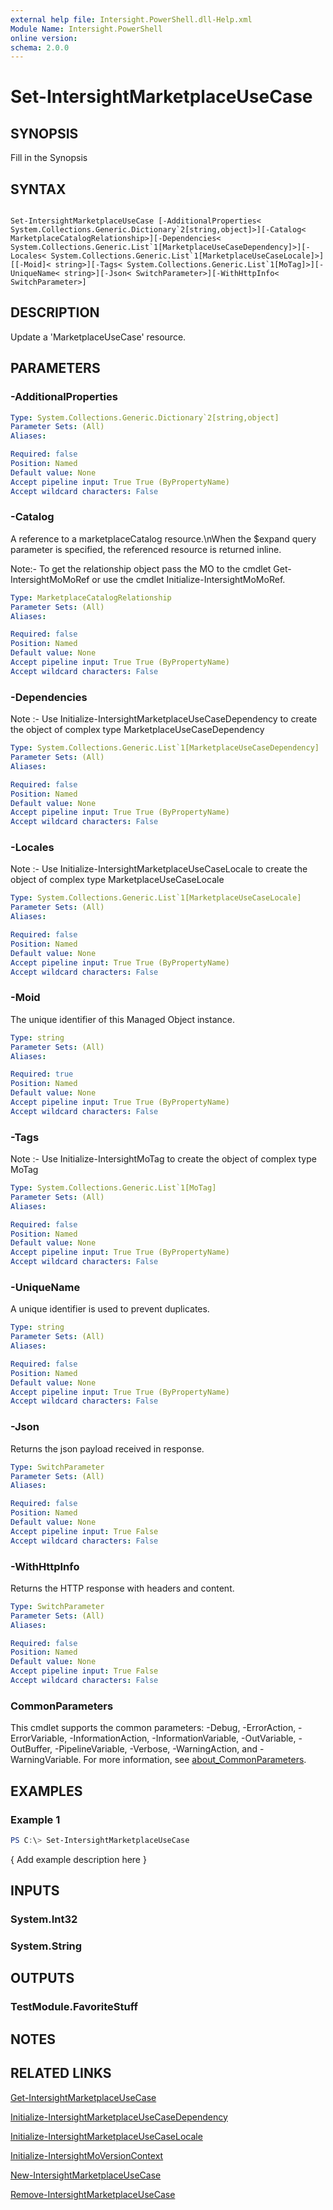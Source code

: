 ```yaml
---
external help file: Intersight.PowerShell.dll-Help.xml
Module Name: Intersight.PowerShell
online version:
schema: 2.0.0
---
```


# Set-IntersightMarketplaceUseCase

## SYNOPSIS
Fill in the Synopsis

## SYNTAX

```

Set-IntersightMarketplaceUseCase [-AdditionalProperties< System.Collections.Generic.Dictionary`2[string,object]>][-Catalog< MarketplaceCatalogRelationship>][-Dependencies< System.Collections.Generic.List`1[MarketplaceUseCaseDependency]>][-Locales< System.Collections.Generic.List`1[MarketplaceUseCaseLocale]>][[-Moid]< string>][-Tags< System.Collections.Generic.List`1[MoTag]>][-UniqueName< string>][-Json< SwitchParameter>][-WithHttpInfo< SwitchParameter>]

```

## DESCRIPTION
Update a &apos;MarketplaceUseCase&apos; resource.

## PARAMETERS

### -AdditionalProperties


```yaml
Type: System.Collections.Generic.Dictionary`2[string,object]
Parameter Sets: (All)
Aliases:

Required: false
Position: Named
Default value: None
Accept pipeline input: True True (ByPropertyName)
Accept wildcard characters: False
```

### -Catalog
A reference to a marketplaceCatalog resource.\nWhen the $expand query parameter is specified, the referenced resource is returned inline.

 Note:- To get the relationship object pass the MO to the cmdlet Get-IntersightMoMoRef 
or use the cmdlet Initialize-IntersightMoMoRef.

```yaml
Type: MarketplaceCatalogRelationship
Parameter Sets: (All)
Aliases:

Required: false
Position: Named
Default value: None
Accept pipeline input: True True (ByPropertyName)
Accept wildcard characters: False
```

### -Dependencies


Note :- Use Initialize-IntersightMarketplaceUseCaseDependency to create the object of complex type MarketplaceUseCaseDependency

```yaml
Type: System.Collections.Generic.List`1[MarketplaceUseCaseDependency]
Parameter Sets: (All)
Aliases:

Required: false
Position: Named
Default value: None
Accept pipeline input: True True (ByPropertyName)
Accept wildcard characters: False
```

### -Locales


Note :- Use Initialize-IntersightMarketplaceUseCaseLocale to create the object of complex type MarketplaceUseCaseLocale

```yaml
Type: System.Collections.Generic.List`1[MarketplaceUseCaseLocale]
Parameter Sets: (All)
Aliases:

Required: false
Position: Named
Default value: None
Accept pipeline input: True True (ByPropertyName)
Accept wildcard characters: False
```

### -Moid
The unique identifier of this Managed Object instance.

```yaml
Type: string
Parameter Sets: (All)
Aliases:

Required: true
Position: Named
Default value: None
Accept pipeline input: True True (ByPropertyName)
Accept wildcard characters: False
```

### -Tags


Note :- Use Initialize-IntersightMoTag to create the object of complex type MoTag

```yaml
Type: System.Collections.Generic.List`1[MoTag]
Parameter Sets: (All)
Aliases:

Required: false
Position: Named
Default value: None
Accept pipeline input: True True (ByPropertyName)
Accept wildcard characters: False
```

### -UniqueName
A unique identifier is used to prevent duplicates.

```yaml
Type: string
Parameter Sets: (All)
Aliases:

Required: false
Position: Named
Default value: None
Accept pipeline input: True True (ByPropertyName)
Accept wildcard characters: False
```

### -Json
Returns the json payload received in response.

```yaml
Type: SwitchParameter
Parameter Sets: (All)
Aliases:

Required: false
Position: Named
Default value: None
Accept pipeline input: True False
Accept wildcard characters: False
```

### -WithHttpInfo
Returns the HTTP response with headers and content.

```yaml
Type: SwitchParameter
Parameter Sets: (All)
Aliases:

Required: false
Position: Named
Default value: None
Accept pipeline input: True False
Accept wildcard characters: False
```


### CommonParameters
This cmdlet supports the common parameters: -Debug, -ErrorAction, -ErrorVariable, -InformationAction, -InformationVariable, -OutVariable, -OutBuffer, -PipelineVariable, -Verbose, -WarningAction, and -WarningVariable. For more information, see [about_CommonParameters](http://go.microsoft.com/fwlink/?LinkID=113216).

## EXAMPLES

### Example 1
```powershell
PS C:\> Set-IntersightMarketplaceUseCase
```

{ Add example description here }

## INPUTS

### System.Int32

### System.String

## OUTPUTS

### TestModule.FavoriteStuff

## NOTES

## RELATED LINKS

[Get-IntersightMarketplaceUseCase](./Get-IntersightMarketplaceUseCase.md)

[Initialize-IntersightMarketplaceUseCaseDependency](./Initialize-IntersightMarketplaceUseCaseDependency.md)

[Initialize-IntersightMarketplaceUseCaseLocale](./Initialize-IntersightMarketplaceUseCaseLocale.md)

[Initialize-IntersightMoVersionContext](./Initialize-IntersightMoVersionContext.md)

[New-IntersightMarketplaceUseCase](./New-IntersightMarketplaceUseCase.md)

[Remove-IntersightMarketplaceUseCase](./Remove-IntersightMarketplaceUseCase.md)
